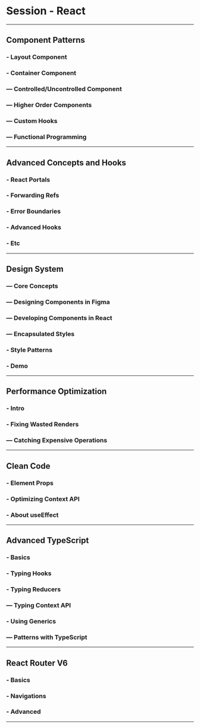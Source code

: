 # Session - React
<hr />

## Component Patterns
### - Layout Component
### - Container Component
### — Controlled/Uncontrolled Component
### — Higher Order Components
### — Custom Hooks
### — Functional Programming

<hr />

## Advanced Concepts and Hooks
### - React Portals
### - Forwarding Refs
### - Error Boundaries
### - Advanced Hooks
### - Etc

<hr />

## Design System
### — Core Concepts
### — Designing Components in Figma
### — Developing Components in React
### — Encapsulated Styles
### - Style Patterns
### - Demo

<hr />

## Performance Optimization
### - Intro
### - Fixing Wasted Renders
### — Catching Expensive Operations

<hr />

## Clean Code
### - Element Props
### - Optimizing Context API
### - About useEffect

<hr />

## Advanced TypeScript
### - Basics
### - Typing Hooks
### - Typing Reducers
### — Typing Context API
### - Using Generics
### — Patterns with TypeScript

<hr />

## React Router V6
### - Basics
### - Navigations
### - Advanced

<hr />
